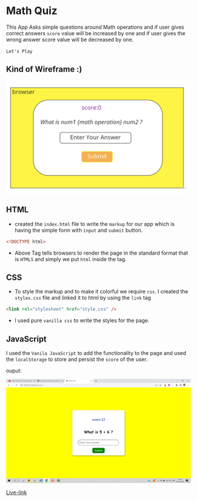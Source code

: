 # Math Quiz

This App Asks simple questions around Math operations and if user gives correct answers `score` value will be increased by one and if user gives the wrong answer score value will be decreased by one.

`Let's Play`

## Kind of Wireframe :)

![math-quiz-wireframe](./Math%20Quiz.jpg)

## HTML

- created the `index.html` file to write the `markup` for our app which is having the simple form with `input` and `submit` button.

```html
<!DOCTYPE html>
```

- Above Tag tells browsers to render the page in the standard format that is `HTML5` and simply we put `html` inside the tag.

## CSS

- To style the markup and to make it colorful we require `css`. I created the `styles.css` file and linked it to html by using the `link` tag

```html
<link rel="stylesheet" href="style.css" />
```

- I used pure `vanilla css` to write the styles for the page.

## JavaScript

I used the `Vanila JavaScript` to add the functionality to the page and used the `localStorage` to store and persist the `score` of the user.

ouput:

![math-quiz](./math-quiz.png)

[Live-link](https://aravindont.github.io/Math-Quiz/?)
